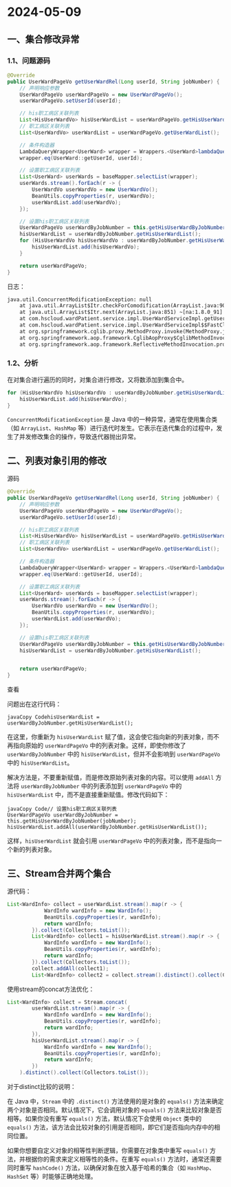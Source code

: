 # 2024-05-09

## 一、集合修改异常

### 1.1、问题源码

```java
@Override
public UserWardPageVo getUserWardRel(Long userId, String jobNumber) {
    // 声明响应参数
    UserWardPageVo userWardPageVo = new UserWardPageVo();
    userWardPageVo.setUserId(userId);

    // his职工病区关联列表
    List<HisUserWardVo> hisUserWardList = userWardPageVo.getHisUserWardList();
    // 职工病区关联列表
    List<UserWardVo> userWardList = userWardPageVo.getUserWardList();

    // 条件构造器
    LambdaQueryWrapper<UserWard> wrapper = Wrappers.<UserWard>lambdaQuery();
    wrapper.eq(UserWard::getUserId, userId);

    // 设置职工病区关联列表
    List<UserWard> userWards = baseMapper.selectList(wrapper);
    userWards.stream().forEach(r -> {
        UserWardVo userWardVo = new UserWardVo();
        BeanUtils.copyProperties(r, userWardVo);
        userWardList.add(userWardVo);
    });

    // 设置his职工病区关联列表
    UserWardPageVo userWardByJobNumber = this.getHisUserWardByJobNumber(jobNumber);
    hisUserWardList = userWardByJobNumber.getHisUserWardList();
    for (HisUserWardVo hisUserWardVo : userWardByJobNumber.getHisUserWardList()) {
        hisUserWardList.add(hisUserWardVo);
    }

    return userWardPageVo;
}
```

日志：

```txt
java.util.ConcurrentModificationException: null
	at java.util.ArrayList$Itr.checkForComodification(ArrayList.java:901) ~[na:1.8.0_91]
	at java.util.ArrayList$Itr.next(ArrayList.java:851) ~[na:1.8.0_91]
	at com.hscloud.wardPatient.service.impl.UserWardServiceImpl.getUserWardRel(UserWardServiceImpl.java:269) ~[classes/:na]
	at com.hscloud.wardPatient.service.impl.UserWardServiceImpl$$FastClassBySpringCGLIB$$c647e54f.invoke(<generated>) ~[classes/:na]
	at org.springframework.cglib.proxy.MethodProxy.invoke(MethodProxy.java:218) ~[spring-core-5.3.26.jar:5.3.26]
	at org.springframework.aop.framework.CglibAopProxy$CglibMethodInvocation.invokeJoinpoint(CglibAopProxy.java:793) ~[spring-aop-5.3.26.jar:5.3.26]
	at org.springframework.aop.framework.ReflectiveMethodInvocation.proceed(ReflectiveMethodInvocation.java:163) ~[spring-aop-5.3.26.
```

### 1.2、分析

在对集合进行遍历的同时，对集合进行修改，又将数添加到集合中。

```java
for (HisUserWardVo hisUserWardVo : userWardByJobNumber.getHisUserWardList()) {
    hisUserWardList.add(hisUserWardVo);
}
```

`ConcurrentModificationException` 是 Java 中的一种异常，通常在使用集合类（如 `ArrayList`、`HashMap` 等）进行迭代时发生。它表示在迭代集合的过程中，发生了并发修改集合的操作，导致迭代器抛出异常。



## 二、列表对象引用的修改

源码

```java
@Override
public UserWardPageVo getUserWardRel(Long userId, String jobNumber) {
    // 声明响应参数
    UserWardPageVo userWardPageVo = new UserWardPageVo();
    userWardPageVo.setUserId(userId);

    // his职工病区关联列表
    List<HisUserWardVo> hisUserWardList = userWardPageVo.getHisUserWardList();
    // 职工病区关联列表
    List<UserWardVo> userWardList = userWardPageVo.getUserWardList();

    // 条件构造器
    LambdaQueryWrapper<UserWard> wrapper = Wrappers.<UserWard>lambdaQuery();
    wrapper.eq(UserWard::getUserId, userId);

    // 设置职工病区关联列表
    List<UserWard> userWards = baseMapper.selectList(wrapper);
    userWards.stream().forEach(r -> {
        UserWardVo userWardVo = new UserWardVo();
        BeanUtils.copyProperties(r, userWardVo);
        userWardList.add(userWardVo);
    });

    // 设置his职工病区关联列表
    UserWardPageVo userWardByJobNumber = this.getHisUserWardByJobNumber(jobNumber);
    hisUserWardList = userWardByJobNumber.getHisUserWardList();


    return userWardPageVo;
}
```

查看

问题出在这行代码：

```
javaCopy CodehisUserWardList = userWardByJobNumber.getHisUserWardList();
```

在这里，你重新为 `hisUserWardList` 赋了值，这会使它指向新的列表对象，而不再指向原始的 `userWardPageVo` 中的列表对象。这样，即使你修改了 `userWardByJobNumber` 中的 `hisUserWardList`，但并不会影响到 `userWardPageVo` 中的 `hisUserWardList`。

解决方法是，不要重新赋值，而是修改原始列表对象的内容。可以使用 `addAll` 方法将 `userWardByJobNumber` 中的列表添加到 `userWardPageVo` 中的 `hisUserWardList` 中，而不是直接重新赋值。修改代码如下：

```
javaCopy Code// 设置his职工病区关联列表
UserWardPageVo userWardByJobNumber = this.getHisUserWardByJobNumber(jobNumber);
hisUserWardList.addAll(userWardByJobNumber.getHisUserWardList());
```

这样，`hisUserWardList` 就会引用 `userWardPageVo` 中的列表对象，而不是指向一个新的列表对象。



## 三、Stream合并两个集合

源代码：

```java
List<WardInfo> collect = userWardList.stream().map(r -> {
            WardInfo wardInfo = new WardInfo();
            BeanUtils.copyProperties(r, wardInfo);
            return wardInfo;
        }).collect(Collectors.toList());
        List<WardInfo> collect1 = hisUserWardList.stream().map(r -> {
            WardInfo wardInfo = new WardInfo();
            BeanUtils.copyProperties(r, wardInfo);
            return wardInfo;
        }).collect(Collectors.toList());
        collect.addAll(collect1);
        List<WardInfo> collect2 = collect.stream().distinct().collect(Collectors.toList());
```

使用stream的concat方法优化：

```java
List<WardInfo> collect = Stream.concat(
        userWardList.stream().map(r -> {
            WardInfo wardInfo = new WardInfo();
            BeanUtils.copyProperties(r, wardInfo);
            return wardInfo;
        }),
        hisUserWardList.stream().map(r -> {
            WardInfo wardInfo = new WardInfo();
            BeanUtils.copyProperties(r, wardInfo);
            return wardInfo;
        })
    ).distinct().collect(Collectors.toList());

```

对于distinct比较的说明：

在 Java 中，`Stream` 中的 `.distinct()` 方法使用的是对象的 `equals()` 方法来确定两个对象是否相同。默认情况下，它会调用对象的 `equals()` 方法来比较对象是否相等。如果你没有重写 `equals()` 方法，默认情况下会使用 `Object` 类中的 `equals()` 方法，该方法会比较对象的引用是否相同，即它们是否指向内存中的相同位置。

如果你想要自定义对象的相等性判断逻辑，你需要在对象类中重写 `equals()` 方法，并根据你的需求来定义相等性的条件。在重写 `equals()` 方法时，通常还需要同时重写 `hashCode()` 方法，以确保对象在放入基于哈希的集合（如 `HashMap`、`HashSet` 等）时能够正确地处理。